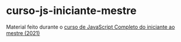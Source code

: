 # curso-js-iniciante-mestre

Material feito durante o [curso de JavaScript Completo do iniciante ao mestre (2021)](https://www.udemy.com/course/javascript-completo-2018-do-iniciante-ao-mestre/)